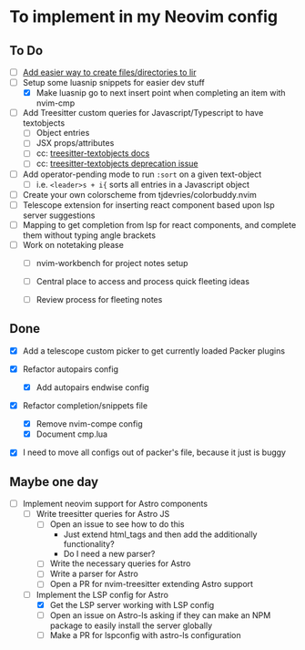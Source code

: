 # To implement in my Neovim config

## To Do

- [ ] [Add easier way to create files/directories to lir](https://github.com/tamago324/lir.nvim/wiki/Custom-actions#input_newfile)
- [ ] Setup some luasnip snippets for easier dev stuff
  * [x] Make luasnip go to next insert point when completing an item with nvim-cmp
- [ ] Add Treesitter custom queries for Javascript/Typescript to have textobjects
  * [ ] Object entries
  * [ ] JSX props/attributes
  * [ ] cc: [treesitter-textobjects docs](https://github.com/nvim-treesitter/nvim-treesitter-textobjects/blob/master/README.md#built-in-textobjects)
  * [ ] cc: [treesitter-textobjects deprecation issue](https://github.com/nvim-treesitter/nvim-treesitter-textobjects/issues/65#issuecomment-873426234)
- [ ] Add operator-pending mode to run `:sort` on a given text-object
  * [ ] i.e. `<leader>s + i{` sorts all entries in a Javascript object
- [ ] Create your own colorscheme from tjdevries/colorbuddy.nvim
- [ ] Telescope extension for inserting react component based upon lsp server suggestions
- [ ] Mapping to get completion from lsp for react components, and complete them without typing angle brackets
- [ ] Work on notetaking please
	- [ ] nvim-workbench for project notes setup
	- [ ] Central place to access and process quick fleeting ideas
	- [ ] Review process for fleeting notes



## Done

- [x] Add a telescope custom picker to get currently loaded Packer plugins
- [x] Refactor autopairs config
  * [x] Add autopairs endwise config
- [x] Refactor completion/snippets file
  * [x] Remove nvim-compe config
  * [x] Document cmp.lua
- [x] I need to move all configs out of packer's file, because it just is buggy



## Maybe one day

- [ ] Implement neovim support for Astro components
	- [ ] Write treesitter queries for Astro JS
		- [ ] Open an issue to see how to do this
			* Just extend html_tags and then add the additionally functionality?
			* Do I need a new parser?
		- [ ] Write the necessary queries for Astro
		- [ ] Write a parser for Astro
		- [ ] Open a PR for nvim-treesitter extending Astro support
	- [ ] Implement the LSP config for Astro
		- [x] Get the LSP server working with LSP config
		- [ ] Open an issue on Astro-ls asking if they can make an NPM package to easily install the server globally
		- [ ] Make a PR for lspconfig with astro-ls configuration
